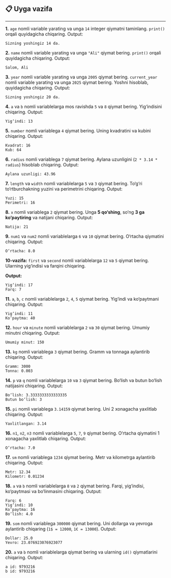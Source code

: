## 📋 Uyga vazifa

---

**1.** `age` nomli variable yarating va unga `14` integer qiymatni taminlang. `print()` orqali quyidagicha chiqaring.
Output:

```text
Sizning yoshingiz 14 da.
```

**2.** `name` nomli variable yarating va unga `"Ali"` qiymat bering. `print()` orqali quyidagicha chiqaring.
Output:

```text
Salom, Ali
```

**3.** `year` nomli variable yarating va unga `2005` qiymat bering. `current_year` nomli variable yarating va unga `2025` qiymat bering. Yoshni hisoblab, quyidagicha chiqaring.
Output:

```text
Sizning yoshingiz 20 da.
```

**4.** `a` va `b` nomli variablelarga mos ravishda `5` va `8` qiymat bering. Yig‘indisini chiqaring.
Output:

```text
Yig‘indi: 13
```

**5.** `number` nomli variablega `4` qiymat bering. Uning kvadratini va kubini chiqaring.
Output:

```text
Kvadrat: 16
Kub: 64
```

**6.** `radius` nomli variablega `7` qiymat bering. Aylana uzunligini (`2 * 3.14 * radius`) hisoblab chiqaring.
Output:

```text
Aylana uzunligi: 43.96
```

**7.** `length` va `width` nomli variablelarga `5` va `3` qiymat bering. To‘g‘ri to‘rtburchakning yuzini va perimetrini chiqaring.
Output:

```text
Yuzi: 15
Perimetri: 16
```

**8.** `x` nomli variablega `2` qiymat bering. Unga **5 qo‘shing**, so‘ng **3 ga ko‘paytiring** va natijani chiqaring.
Output:

```text
Natija: 21
```

**9.** `num1` va `num2` nomli variablelarga `6` va `10` qiymat bering. O‘rtacha qiymatini chiqaring.
Output:

```text
O‘rtacha: 8.0
```

**10-vazifa:**
`first` va `second` nomli variablelarga `12` va `5` qiymat bering. Ularning yig‘indisi va farqini chiqaring.

**Output:**

```text
Yig‘indi: 17
Farq: 7
```

**11.** `a`, `b`, `c` nomli variablelarga `2`, `4`, `5` qiymat bering. Yig‘indi va ko‘paytmani chiqaring.
Output:

```text
Yig‘indi: 11
Ko‘paytma: 40
```

**12.** `hour` va `minute` nomli variablelarga `2` va `30` qiymat bering. Umumiy minutni chiqaring.
Output:

```text
Umumiy minut: 150
```

**13.** `kg` nomli variablega `3` qiymat bering. Gramm va tonnaga aylantirib chiqaring.
Output:

```text
Gramm: 3000
Tonna: 0.003
```

**14.** `p` va `q` nomli variablelarga `10` va `3` qiymat bering. Bo‘lish va butun bo‘lish natijasini chiqaring.
Output:

```text
Bo‘lish: 3.3333333333333335
Butun bo‘lish: 3
```

**15.** `pi` nomli variablega `3.14159` qiymat bering. Uni 2 xonagacha yaxlitlab chiqaring.
Output:

```text
Yaxlitlangan: 3.14
```

**16.** `n1`, `n2`, `n3` nomli variablelarga `5`, `7`, `9` qiymat bering. O‘rtacha qiymatini 1 xonagacha yaxlitlab chiqaring.
Output:

```text
O‘rtacha: 7.0
```

**17.** `sm` nomli variablega `1234` qiymat bering. Metr va kilometrga aylantirib chiqaring.
Output:

```text
Metr: 12.34
Kilometr: 0.01234
```

**18.** `a` va `b` nomli variablelarga `8` va `2` qiymat bering. Farqi, yig‘indisi, ko‘paytmasi va bo‘linmasini chiqaring.
Output:

```text
Farq: 6
Yig‘indi: 10
Ko‘paytma: 16
Bo‘lish: 4.0
```

**19.** `som` nomli variablega `300000` qiymat bering. Uni dollarga va yevroga aylantirib chiqaring (`1$ = 12000`, `1€ = 13000`).
Output:

```text
Dollar: 25.0
Yevro: 23.076923076923077
```

**20.** `a` va `b` nomli variablelarga qiymat bering va ularning `id()` qiymatlarini chiqaring.
Output:

```text
a id: 9793216
b id: 9793216
```
